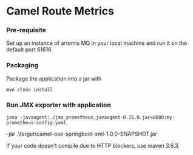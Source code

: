# Camel Route Metrics


### Pre-requisite

Set up an instance of artemis MQ in your local machine and run it on the default port 61616

### Packaging

Package the application into a jar with

    mvn clean install

### Run JMX exporter with application

    java -javaagent:./jmx_prometheus_javaagent-0.15.0.jar=8080:my-prometheus-config.yaml
-jar .\target\camel-ose-springboot-xml-1.0.0-SNAPSHOT.jar 


If your code doesn't compile due to HTTP blockers, use maven 3.6.3.